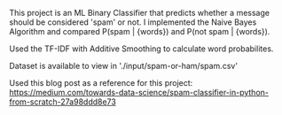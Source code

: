 This project is an ML Binary Classifier that predicts whether a message should be considered 'spam' or not. 
I implemented the Naive Bayes Algorithm and compared P(spam | {words}) and P(not spam | {words}).

Used the TF-IDF with Additive Smoothing to calculate word probabilites.

Dataset is available to view in './input/spam-or-ham/spam.csv'

Used this blog post as a reference for this project:
https://medium.com/towards-data-science/spam-classifier-in-python-from-scratch-27a98ddd8e73
